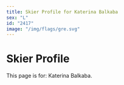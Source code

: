 ```yaml
---
title: Skier Profile for Katerina Balkaba
sex: "L"
id: "2417"
image: "/img/flags/gre.svg" 
---
```


# Skier Profile

This page is for: Katerina Balkaba.
    